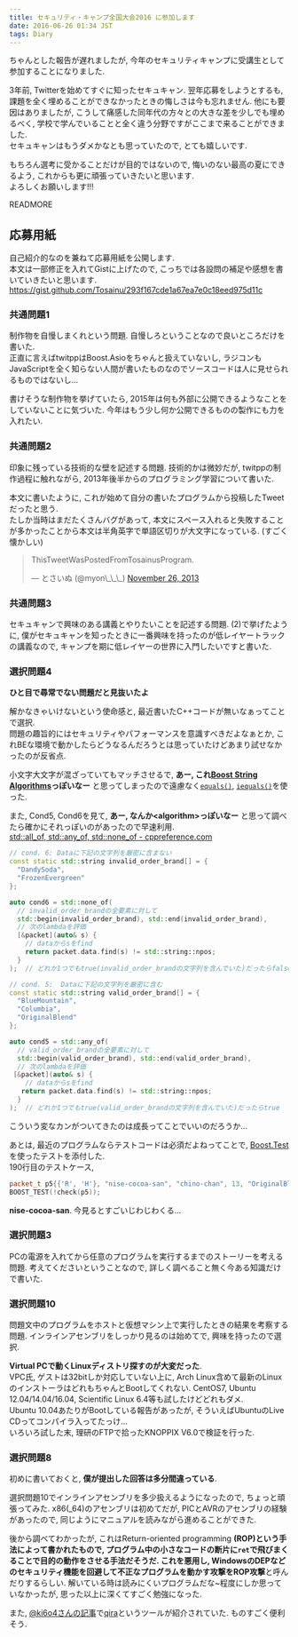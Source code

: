 ```yaml
---
title: セキュリティ・キャンプ全国大会2016 に参加します
date: 2016-06-26 01:34 JST
tags: Diary
---
```


ちゃんとした報告が遅れましたが, 今年のセキュリティキャンプに受講生として参加することになりました.

3年前, Twitterを始めてすぐに知ったセキュキャン. 翌年応募をしようとするも, 課題を全く埋めることができなかったときの悔しさは今も忘れません. 他にも要因はありましたが, こうして痛感した同年代の方々との大きな差を少しでも埋めるべく, 学校で学んでいることと全く違う分野ですがここまで来ることができました.  
セキュキャンはもうダメかなとも思っていたので, とても嬉しいです.

もちろん選考に受かることだけが目的ではないので, 悔いのない最高の夏にできるよう, これからも更に頑張っていきたいと思います.  
よろしくお願いします!!!

READMORE

## 応募用紙

自己紹介的なのを兼ねて応募用紙を公開します.  
本文は一部修正を入れてGistに上げたので, こっちでは各設問の補足や感想を書いていきたいと思います.  
<https://gist.github.com/Tosainu/293f167cde1a67ea7e0c18eed975d11c>

### 共通問題1

制作物を自慢しまくれという問題. 自慢しろということなので良いところだけを書いた.  
正直に言えばtwitppはBoost.Asioをちゃんと扱えていないし, ラジコンもJavaScriptを全く知らない人間が書いたものなのでソースコードは人に見せられるものではないし...

書けそうな制作物を挙げていたら, 2015年は何も外部に公開できるようなことをしていないことに気づいた. 今年はもう少し何か公開できるものの製作にも力を入れたい.

### 共通問題2

印象に残っている技術的な壁を記述する問題. 技術的かは微妙だが, twitppの制作過程に触れながら, 2013年後半からのプログラミング学習について書いた.

本文に書いたように, これが始めて自分の書いたプログラムから投稿したTweetだったと思う.  
たしか当時はまだたくさんバグがあって, 本文にスペース入れると失敗することが多かったことから本文は半角英字で単語区切りが大文字になっている. (すごく懐かしい)
<blockquote class="twitter-tweet" data-lang="en"><p lang="en" dir="ltr">ThisTweetWasPostedFromTosainusProgram.</p>&mdash; とさいぬ (@myon\_\_\_) <a href="https://twitter.com/myon___/status/405343973524250625">November 26, 2013</a></blockquote>
<script async src="//platform.twitter.com/widgets.js" charset="utf-8"></script>

### 共通問題3

セキュキャンで興味のある講義とやりたいことを記述する問題. (2)で挙げたように, 僕がセキュキャンを知ったときに一番興味を持ったのが低レイヤートラックの講義なので, キャンプを期に低レイヤーの世界に入門したいですと書いた.

### 選択問題4

**ひと目で尋常でない問題だと見抜いたよ**

解かなきゃいけないという使命感と, 最近書いたC++コードが無いなぁってことで選択.  
問題の趣旨的にはセキュリティやパフォーマンスを意識すべきだよなぁとか, これBEな環境で動かしたらどうなるんだろうとは思っていたけどあまり試せなかったのが反省点.

小文字大文字が混ざっていてもマッチさせるで, **あー, これ[Boost String Algorithms](http://www.boost.org/doc/libs/1_61_0/doc/html/string_algo.html)っぽいなー** と思ってしまったので遠慮なく[`equals()`](http://www.boost.org/doc/libs/1_61_0/doc/html/boost/algorithm/equals.html), [`iequals()`](http://www.boost.org/doc/libs/1_61_0/doc/html/boost/algorithm/iequals.html)を使った.

また, Cond5, Cond6を見て, **あー, なんか\<algorithm\>っぽいなー** と思って調べたら確かにそれっぽいのがあったので早速利用.  
[std::all\_of, std::any\_of, std::none\_of - cppreference.com](http://en.cppreference.com/w/cpp/algorithm/all_any_none_of)

```cpp
// cond. 6: Dataに下記の文字列を厳密に含まない
const static std::string invalid_order_brand[] = {
  "DandySoda",
  "FrozenEvergreen"
};

auto cond6 = std::none_of(
  // invalid_order_brandの全要素に対して
  std::begin(invalid_order_brand), std::end(invalid_order_brand),
  // 次のlambdaを評価
  [&packet](auto& s) {
    // dataからsをfind
    return packet.data.find(s) != std::string::npos;
  }
);  // どれか1つでもtrue(invalid_order_brandの文字列を含んでいた)だったらfalse

// cond. 5:  Dataに下記の文字列を厳密に含む
const static std::string valid_order_brand[] = {
  "BlueMountain",
  "Columbia",
  "OriginalBlend"
};

auto cond5 = std::any_of(
  // valid_order_brandの全要素に対して
  std::begin(valid_order_brand), std::end(valid_order_brand),
  // 次のlambdaを評価
 [&packet](auto& s) {
    // dataからsをfind
   return packet.data.find(s) != std::string::npos;
  }
);  // どれか1つでもtrue(valid_order_brandの文字列を含んでいた)だったらtrue
```

こういう変なカンがついてきたのは成長ってことでいいのだろうか...

あとは, 最近のプログラムならテストコードは必須だよねってことで, [Boost.Test](http://www.boost.org/doc/libs/1_61_0/libs/test/doc/html/index.html)を使ったテストを添付した.  
190行目のテストケース,

```cpp
packet_t p5{{'R', 'H'}, "nise-cocoa-san", "chino-chan", 13, "OriginalBlend"};
BOOST_TEST(!check(p5));
```

**nise-cocoa-san**. 今見るとすごいじわじわくる...

### 選択問題3

PCの電源を入れてから任意のプログラムを実行するまでのストーリーを考える問題. 考えてくださいということなので, 詳しく調べること無く今ある知識だけで書いた.

### 選択問題10

問題文中のプログラムをホストと仮想マシン上で実行したときの結果を考察する問題. インラインアセンブリをしっかり見るのは始めてで, 興味を持ったので選択.

**Virtual PCで動くLinuxディストリ探すのが大変だった**.  
VPC氏, ゲストは32bitしか対応していない上に, Arch Linux含めて最新のLinuxのインストーラはどれもちゃんとBootしてくれない. CentOS7, Ubuntu 12.04/14.04/16.04, Scientific Linux 6.4等も試したけどどれもダメ.  
Ubuntu 10.04あたりがBootしている報告があったが, そういえばUbuntuのLive CDってコンパイラ入ってたっけ...  
いろいろ試した末, 理研のFTPで拾ったKNOPPIX V6.0で検証を行った.  

### 選択問題8

初めに書いておくと, **僕が提出した回答は多分間違っている**.

選択問題10でインラインアセンブリを多少扱えるようになったので, ちょっと頑張ってみた. x86(\_64)のアセンブリは初めてだが, PICとAVRのアセンブリの経験があったので, 同じようにマニュアルを読みながら進めることができた.

後から調べてわかったが, これはReturn-oriented programming **(ROP)**という手法によって書かれたもので, プログラム中の小さなコードの断片に`ret`で飛びまくることで目的の動作をさせる手法だそうだ. これを悪用し, WindowsのDEPなどのセキュリティ機能を回避して不正なプログラムを動かす攻撃を**ROP攻撃**と呼んだりするらしい. 解いている時は読みにくいプログラムだな~程度にしか思っていなかったが, 思った以上に深くてすごく勉強になった.

また, [@ki6o4さんの記事](https://kimiyuki.net/blog/2016/06/16/security-camp-application-form-writeup/)で[qira](http://qira.me/)というツールが紹介されていた. ものすごく便利そう.
